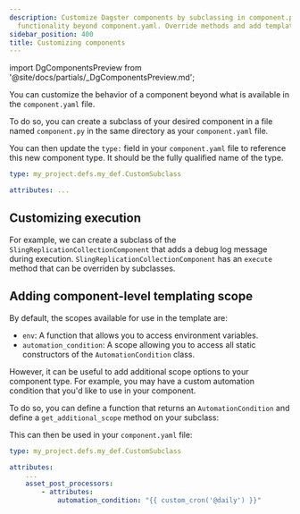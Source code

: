 ```yaml
---
description: Customize Dagster components by subclassing in component.py to extend
  functionality beyond component.yaml. Override methods and add templating scopes.
sidebar_position: 400
title: Customizing components
---
```

import DgComponentsPreview from '@site/docs/partials/\_DgComponentsPreview.md';

<DgComponentsPreview />

You can customize the behavior of a component beyond what is available in the `component.yaml` file.

To do so, you can create a subclass of your desired component in a file named `component.py` in the same directory as your `component.yaml` file.

<CodeExample path="docs_snippets/docs_snippets/guides/components/custom-subclass/basic-subclass.py" language="python" />

You can then update the `type:` field in your `component.yaml` file to reference this new component type. It should be the fully qualified name of the type.

```yaml
type: my_project.defs.my_def.CustomSubclass

attributes: ...
```

## Customizing execution

For example, we can create a subclass of the `SlingReplicationCollectionComponent` that adds a debug log message during execution. `SlingReplicationCollectionComponent` has an `execute` method that can be overriden by subclasses.

<CodeExample path="docs_snippets/docs_snippets/guides/components/custom-subclass/debug-mode.py" language="python" />

## Adding component-level templating scope

By default, the scopes available for use in the template are:

- `env`: A function that allows you to access environment variables.
- `automation_condition`: A scope allowing you to access all static constructors of the `AutomationCondition` class.

However, it can be useful to add additional scope options to your component type. For example, you may have a custom automation condition that you'd like to use in your component.

To do so, you can define a function that returns an `AutomationCondition` and define a `get_additional_scope` method on your subclass:

<CodeExample path="docs_snippets/docs_snippets/guides/components/custom-subclass/custom-scope.py" language="python" />

This can then be used in your `component.yaml` file:

```yaml
type: my_project.defs.my_def.CustomSubclass

attributes:
    ...
    asset_post_processors:
        - attributes:
            automation_condition: "{{ custom_cron('@daily') }}"
```
